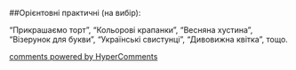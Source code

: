 <div id="hypercomments_widget" class="js-hypercomments-widget invisible"></div>

##Орієнтовні практичні (на вибір):

“Прикрашаємо торт”, “Кольорові крапанки”, “Весняна хустина”, “Візерунок для букви”, “Українські свистунці”, “Дивовижна квітка”, тощо.



<div class="js-hypercomments-container">
    <a href="http://hypercomments.com" class="hc-link" title="comments widget">comments powered by HyperComments</a>
</div>